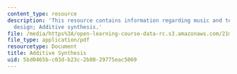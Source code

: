 ```yaml
---
content_type: resource
description: 'This resource contains information regarding music and technology: Sound
  design; Additive synthesis.'
file: /media/https%3A/open-learning-course-data-rc.s3.amazonaws.com/21m-380-music-and-technology-sound-design-spring-2016/5bd0465bc03db23c2b8029775eac5069_MIT21M_380S16_Lec14.pdf
file_type: application/pdf
resourcetype: Document
title: Additive Synthesis
uid: 5bd0465b-c03d-b23c-2b80-29775eac5069
---
```


